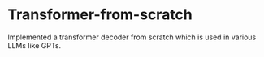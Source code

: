 # Transformer-from-scratch
Implemented a transformer decoder from scratch which is used in various LLMs like GPTs.
